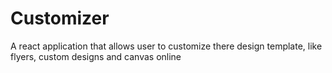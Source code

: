 # Customizer
A react application that allows user to customize there design template, like flyers, custom designs and canvas online 
